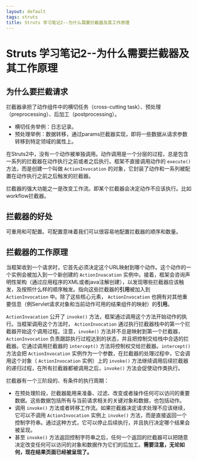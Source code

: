 ```yaml
---
layout: default
tags: struts
title: Struts 学习笔记2--为什么需要拦截器及其工作原理
---
```


# Struts 学习笔记2--为什么需要拦截器及其工作原理 #

## 为什么要拦截请求 ##

拦截器承担了动作组件中的横切任务（cross-cutting task）、预处理（preprocessing）、后加工（postprocessing）。

* 横切任务举例：日志记录。
* 预处理举例：数据转移，通过params拦截器实现，即将一些数据从请求参数转移到特定领域的属性上。

在Struts2中，没有一个动作被单独调用。动作调用是一个分层的过程，总是包含一系列的拦截器在动作执行之前或者之后执行。框架不直接调用动作的 `execute()` 方法，而是创建一个叫做 `ActionInvocation` 的对象，它封装了动作和一系列被配置在动作执行之前之后触发的拦截器。

拦截器的强大功能之一是改变工作流。即某个拦截器会决定动作不应该执行。比如workflow拦截器。

## 拦截器的好处 ##

可重用和可配置。可配置意味着我们可以很容易地配置拦截器的顺序和数量。

## 拦截器的工作原理 ##

当框架收到一个请求时，它首先必须决定这个URL映射到哪个动作。这个动作的一个实例会被加入到一个新创建的 `ActionInvacation` 实例中。接着，框架会咨询声明性架构（通过应用程序的XML或者java注解创建），以发现哪些拦截器应该触发，及按照什么样的顺序触发。指向这些拦截器的**引用**被加入到 `ActionInvocation` 中。除了这些核心元素， `ActionInvocation` 也拥有对其他重要信息（例Servlet请求对象和当前动作可用的结果组件的映射）的**引用**。

 `ActionInvacation` 公开了 `invoke()` 方法，框架通过调用这个方法开始动作的执行。当框架调用这个方法时， `ActionInvocation` 通过执行拦截器栈中的第一个拦截器开始这个调用过程。注意，`invoke()` 方法并不总是映射到第一个拦截器，`ActionInvocation` 负责跟踪执行过程达到的状态，并且把控制交给栈中合适的拦截器。它通过调用拦截器的 `intercept()` 方法将控制权交给拦截器。`intercept()` 方法会把 `ActionInvocation` 实例作为一个参数，在拦截器的处理过程中，它会调用这个对象（ `ActionInvocation` 实例）上的 `invoke()` 方法继续调用后续拦截器的递归过程，在所有拦截器都被调用之后，`invoke()` 方法会促使动作类执行。

拦截器有一个三阶段的、有条件的执行周期：

* 在预处理阶段，拦截器能用来准备、过滤、改变或者操作任何可以访问的重要数据。这些数据包括所有与当前请求相关的关键对象和数据，也包括动作。
* 调用 `invoke()` 方法或者转移工作流。如果拦截器决定请求处理不应该继续，它可以不调用 `ActionInvocation` 实例上 `invoke()` 方法，而是直接返回一个控制字符串。通过这种方式，它可以停止后续执行，并且执行决定哪个结果会被呈现。
* 甚至 `invoke()` 方法返回控制字符串之后，任何一个返回的拦截器可以把随意决定改变任何可以访问的对象和数据作为它们的后加工。**需要注意，无论如何，现在结果页面已经被呈现了。**
	
	 
	